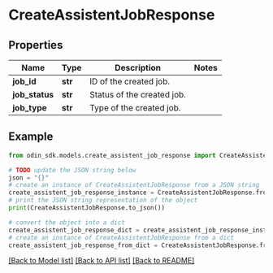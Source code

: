 # CreateAssistentJobResponse


## Properties

Name | Type | Description | Notes
------------ | ------------- | ------------- | -------------
**job_id** | **str** | ID of the created job. | 
**job_status** | **str** | Status of the created job. | 
**job_type** | **str** | Type of the created job. | 

## Example

```python
from odin_sdk.models.create_assistent_job_response import CreateAssistentJobResponse

# TODO update the JSON string below
json = "{}"
# create an instance of CreateAssistentJobResponse from a JSON string
create_assistent_job_response_instance = CreateAssistentJobResponse.from_json(json)
# print the JSON string representation of the object
print(CreateAssistentJobResponse.to_json())

# convert the object into a dict
create_assistent_job_response_dict = create_assistent_job_response_instance.to_dict()
# create an instance of CreateAssistentJobResponse from a dict
create_assistent_job_response_from_dict = CreateAssistentJobResponse.from_dict(create_assistent_job_response_dict)
```
[[Back to Model list]](../README.md#documentation-for-models) [[Back to API list]](../README.md#documentation-for-api-endpoints) [[Back to README]](../README.md)


